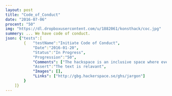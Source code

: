 ```yaml
---
layout: post
title: "Code_of_Conduct"
date: "2016-07-06"
procent: "50"
img: "https://dl.dropboxusercontent.com/u/1882061/konsthack/coc.jpg"
summery: ... We have code of conduct. 
json: {"tests":[
        {   "testName":"Initiate Code of Conduct", 
            "Date":"2016-01-20",
            "Status":"In Progress",
            "Progression":"50",
            "Comments": ["The hackspace is an inclusive space where everyone is welcome regardless of age, ethnicity, gender, sexuality or religion. We aim to discuss and learn more about technology in an environment of mutual respect, tolerance and encouragement. We want all participants to have an enjoyable and fulfilling experience. Therefore, all participants are expected to be polite and respectful towards each other."],
            "Assert":"The text is relavant",
            "Images": [],  
            "Links": ["http://gbg.hackerspace.se/ghs/jargon"]
        }
    ]}
---
```

<div class="test-target"></div>

